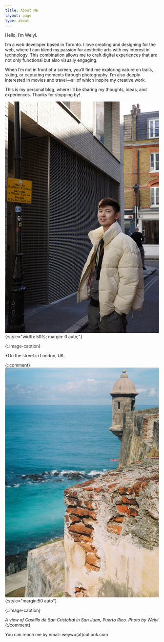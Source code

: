 ```yaml
---
title: About Me
layout: page
type: about
---
```


Hello, I’m Weiyi. 

I’m a web developer based in Toronto. I love creating and designing for the web, where I can blend my passion for aesthetic arts with my interest in technology. This combination allows me to craft digital experiences that are not only functional but also visually engaging.

When I’m not in front of a screen, you’ll find me exploring nature on trails, skiing, or capturing moments through photography. I’m also deeply interested in movies and travel—all of which inspire my creative work.

This is my personal blog, where I’ll be sharing my thoughts, ideas, and experiences. Thanks for stopping by!

![photo by weiyi](../assets/images/me-portrait2.jpeg){:style="width: 50%; margin: 0 auto;"}

{:.image-caption}

*On the street in London, UK.


{::comment}
![photo by weiyi](../assets/images/sanjuan.jpeg){:style="margin:50 auto"}

{:.image-caption}

*A view of Castillo de San Cristobal in San Juan, Puerto Rico. Photo by Weiyi*
{:/comment}

You can reach me by email: weywu(at)outlook.com 
